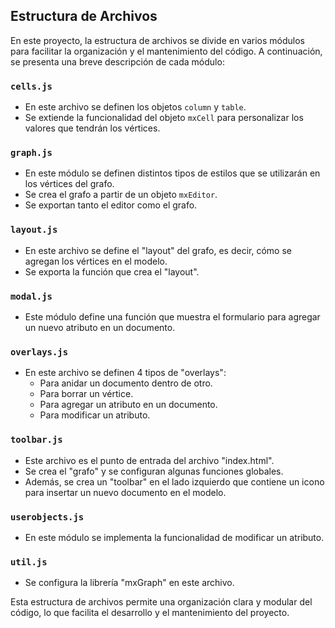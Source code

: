 ## Estructura de Archivos

En este proyecto, la estructura de archivos se divide en varios módulos para facilitar la organización y el mantenimiento del código. A continuación, se presenta una breve descripción de cada módulo:

### `cells.js`

- En este archivo se definen los objetos `column` y `table`.
- Se extiende la funcionalidad del objeto `mxCell` para personalizar los valores que tendrán los vértices.

### `graph.js`

- En este módulo se definen distintos tipos de estilos que se utilizarán en los vértices del grafo.
- Se crea el grafo a partir de un objeto `mxEditor`.
- Se exportan tanto el editor como el grafo.

### `layout.js`

- En este archivo se define el "layout" del grafo, es decir, cómo se agregan los vértices en el modelo.
- Se exporta la función que crea el "layout".

### `modal.js`

- Este módulo define una función que muestra el formulario para agregar un nuevo atributo en un documento.

### `overlays.js`

- En este archivo se definen 4 tipos de "overlays":
  - Para anidar un documento dentro de otro.
  - Para borrar un vértice.
  - Para agregar un atributo en un documento.
  - Para modificar un atributo.

### `toolbar.js`

- Este archivo es el punto de entrada del archivo "index.html".
- Se crea el "grafo" y se configuran algunas funciones globales.
- Además, se crea un "toolbar" en el lado izquierdo que contiene un icono para insertar un nuevo documento en el modelo.

### `userobjects.js`

- En este módulo se implementa la funcionalidad de modificar un atributo.

### `util.js`

- Se configura la librería "mxGraph" en este archivo.

Esta estructura de archivos permite una organización clara y modular del código, lo que facilita el desarrollo y el mantenimiento del proyecto.
